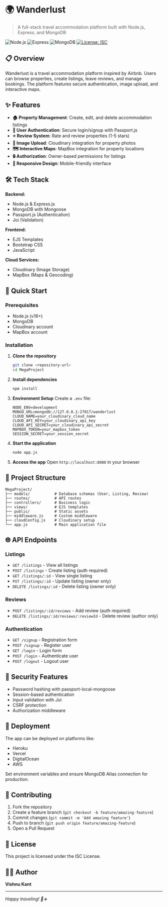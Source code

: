 # 🌍 Wanderlust

> A full-stack travel accommodation platform built with Node.js, Express, and MongoDB

![Node.js](https://img.shields.io/badge/Node.js-339933?style=flat&logo=nodedotjs&logoColor=white)
![Express](https://img.shields.io/badge/Express.js-000000?style=flat&logo=express&logoColor=white)
![MongoDB](https://img.shields.io/badge/MongoDB-4EA94B?style=flat&logo=mongodb&logoColor=white)
[![License: ISC](https://img.shields.io/badge/License-ISC-blue.svg)](https://opensource.org/licenses/ISC)

## 📋 Overview

Wanderlust is a travel accommodation platform inspired by Airbnb. Users can browse properties, create listings, leave reviews, and manage bookings. The platform features secure authentication, image upload, and interactive maps.

## ✨ Features

- **🏠 Property Management**: Create, edit, and delete accommodation listings
- **👤 User Authentication**: Secure login/signup with Passport.js
- **⭐ Review System**: Rate and review properties (1-5 stars)
- **📸 Image Upload**: Cloudinary integration for property photos
- **🗺️ Interactive Maps**: MapBox integration for property locations
- **🔒 Authorization**: Owner-based permissions for listings
- **📱 Responsive Design**: Mobile-friendly interface

## 🛠️ Tech Stack

**Backend:**

- Node.js & Express.js
- MongoDB with Mongoose
- Passport.js (Authentication)
- Joi (Validation)

**Frontend:**

- EJS Templates
- Bootstrap CSS
- JavaScript

**Cloud Services:**

- Cloudinary (Image Storage)
- MapBox (Maps & Geocoding)

## 🚀 Quick Start

### Prerequisites

- Node.js (v16+)
- MongoDB
- Cloudinary account
- MapBox account

### Installation

1. **Clone the repository**

   ```bash
   git clone <repository-url>
   cd MegaProject
   ```

2. **Install dependencies**

   ```bash
   npm install
   ```

3. **Environment Setup**
   Create a `.env` file:

   ```env
   NODE_ENV=development
   MONGO_URL=mongodb://127.0.0.1:27017/wanderlust
   CLOUD_NAME=your_cloudinary_cloud_name
   CLOUD_API_KEY=your_cloudinary_api_key
   CLOUD_API_SECRET=your_cloudinary_api_secret
   MAPBOX_TOKEN=your_mapbox_token
   SESSION_SECRET=your_session_secret
   ```

4. **Start the application**

   ```bash
   node app.js
   ```

5. **Access the app**
   Open `http://localhost:8080` in your browser

## 📁 Project Structure

```
MegaProject/
├── models/           # Database schemas (User, Listing, Review)
├── routes/           # API routes
├── controllers/      # Business logic
├── views/            # EJS templates
├── public/           # Static assets
├── middleware.js     # Custom middleware
├── cloudConfig.js    # Cloudinary setup
└── app.js            # Main application file
```

## 🌐 API Endpoints

### Listings

- `GET /listings` - View all listings
- `POST /listings` - Create listing (auth required)
- `GET /listings/:id` - View single listing
- `PUT /listings/:id` - Update listing (owner only)
- `DELETE /listings/:id` - Delete listing (owner only)

### Reviews

- `POST /listings/:id/reviews` - Add review (auth required)
- `DELETE /listings/:id/reviews/:reviewId` - Delete review (author only)

### Authentication

- `GET /signup` - Registration form
- `POST /signup` - Register user
- `GET /login` - Login form
- `POST /login` - Authenticate user
- `POST /logout` - Logout user

## 🔐 Security Features

- Password hashing with passport-local-mongoose
- Session-based authentication
- Input validation with Joi
- CSRF protection
- Authorization middleware

## 🚀 Deployment

The app can be deployed on platforms like:

- Heroku
- Vercel
- DigitalOcean
- AWS

Set environment variables and ensure MongoDB Atlas connection for production.

## 🤝 Contributing

1. Fork the repository
2. Create a feature branch (`git checkout -b feature/amazing-feature`)
3. Commit changes (`git commit -m 'Add amazing feature'`)
4. Push to branch (`git push origin feature/amazing-feature`)
5. Open a Pull Request

## 📄 License

This project is licensed under the ISC License.

## 👨‍💻 Author

**Vishnu Kant**

---

_Happy traveling! 🧳✈️_
